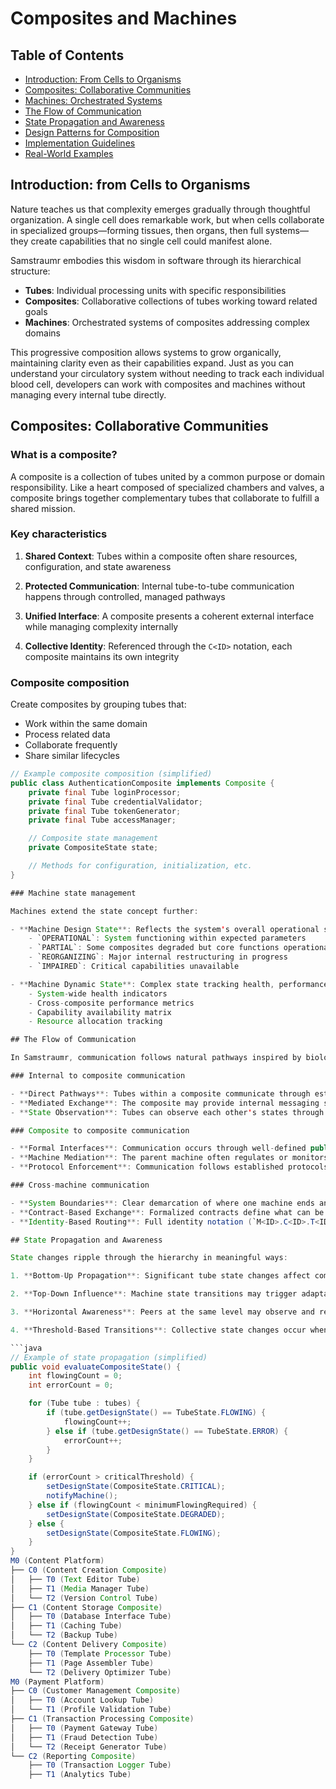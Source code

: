 <!--
Copyright (c) 2025 Eric C. Mumford (@heymumford)

This software was developed with analytical assistance from AI tools 
including Claude 3.7 Sonnet, Claude Code, and Google Gemini Deep Research,
which were used as paid services. All intellectual property rights 
remain exclusively with the copyright holder listed above.

Licensed under the Mozilla Public License 2.0
-->


# Composites and Machines

## Table of Contents

- [Introduction: From Cells to Organisms](#introduction-from-cells-to-organisms)
- [Composites: Collaborative Communities](#composites-collaborative-communities)
- [Machines: Orchestrated Systems](#machines-orchestrated-systems)
- [The Flow of Communication](#the-flow-of-communication)
- [State Propagation and Awareness](#state-propagation-and-awareness)
- [Design Patterns for Composition](#design-patterns-for-composition)
- [Implementation Guidelines](#implementation-guidelines)
- [Real-World Examples](#real-world-examples)

## Introduction: from Cells to Organisms

Nature teaches us that complexity emerges gradually through thoughtful organization. A single cell does remarkable work, but when cells collaborate in specialized groups—forming tissues, then organs, then full systems—they create capabilities that no single cell could manifest alone.

Samstraumr embodies this wisdom in software through its hierarchical structure:

- **Tubes**: Individual processing units with specific responsibilities
- **Composites**: Collaborative collections of tubes working toward related goals
- **Machines**: Orchestrated systems of composites addressing complex domains

This progressive composition allows systems to grow organically, maintaining clarity even as their capabilities expand. Just as you can understand your circulatory system without needing to track each individual blood cell, developers can work with composites and machines without managing every internal tube directly.

## Composites: Collaborative Communities

### What is a composite?

A composite is a collection of tubes united by a common purpose or domain responsibility. Like a heart composed of specialized chambers and valves, a composite brings together complementary tubes that collaborate to fulfill a shared mission.

### Key characteristics

1. **Shared Context**: Tubes within a composite often share resources, configuration, and state awareness

2. **Protected Communication**: Internal tube-to-tube communication happens through controlled, managed pathways

3. **Unified Interface**: A composite presents a coherent external interface while managing complexity internally

4. **Collective Identity**: Referenced through the `C<ID>` notation, each composite maintains its own integrity

### Composite composition

Create composites by grouping tubes that:

- Work within the same domain
- Process related data
- Collaborate frequently
- Share similar lifecycles

```java
// Example composite composition (simplified)
public class AuthenticationComposite implements Composite {
    private final Tube loginProcessor;
    private final Tube credentialValidator;
    private final Tube tokenGenerator;
    private final Tube accessManager;

    // Composite state management
    private CompositeState state;

    // Methods for configuration, initialization, etc.
}

### Machine state management

Machines extend the state concept further:

- **Machine Design State**: Reflects the system's overall operational status
    - `OPERATIONAL`: System functioning within expected parameters
    - `PARTIAL`: Some composites degraded but core functions operational
    - `REORGANIZING`: Major internal restructuring in progress
    - `IMPAIRED`: Critical capabilities unavailable

- **Machine Dynamic State**: Complex state tracking health, performance, and capabilities
    - System-wide health indicators
    - Cross-composite performance metrics
    - Capability availability matrix
    - Resource allocation tracking

## The Flow of Communication

In Samstraumr, communication follows natural pathways inspired by biological systems:

### Internal to composite communication

- **Direct Pathways**: Tubes within a composite communicate through established, direct channels
- **Mediated Exchange**: The composite may provide internal messaging services or shared memory spaces
- **State Observation**: Tubes can observe each other's states through the composite's coordination

### Composite to composite communication

- **Formal Interfaces**: Communication occurs through well-defined public interfaces
- **Machine Mediation**: The parent machine often regulates or monitors inter-composite exchanges
- **Protocol Enforcement**: Communication follows established protocols matching composite capabilities

### Cross-machine communication

- **System Boundaries**: Clear demarcation of where one machine ends and another begins
- **Contract-Based Exchange**: Formalized contracts define what can be exchanged and how
- **Identity-Based Routing**: Full identity notation (`M<ID>.C<ID>.T<ID>`) enables precise addressing

## State Propagation and Awareness

State changes ripple through the hierarchy in meaningful ways:

1. **Bottom-Up Propagation**: Significant tube state changes affect composite state, which may affect machine state

2. **Top-Down Influence**: Machine state transitions may trigger adaptation in contained composites and tubes

3. **Horizontal Awareness**: Peers at the same level may observe and respond to each other's state changes

4. **Threshold-Based Transitions**: Collective state changes occur when specific conditions or thresholds are met

```java
// Example of state propagation (simplified)
public void evaluateCompositeState() {
    int flowingCount = 0;
    int errorCount = 0;

    for (Tube tube : tubes) {
        if (tube.getDesignState() == TubeState.FLOWING) {
            flowingCount++;
        } else if (tube.getDesignState() == TubeState.ERROR) {
            errorCount++;
        }
    }

    if (errorCount > criticalThreshold) {
        setDesignState(CompositeState.CRITICAL);
        notifyMachine();
    } else if (flowingCount < minimumFlowingRequired) {
        setDesignState(CompositeState.DEGRADED);
    } else {
        setDesignState(CompositeState.FLOWING);
    }
}
M0 (Content Platform)
├── C0 (Content Creation Composite)
│   ├── T0 (Text Editor Tube)
│   ├── T1 (Media Manager Tube)
│   └── T2 (Version Control Tube)
├── C1 (Content Storage Composite)
│   ├── T0 (Database Interface Tube)
│   ├── T1 (Caching Tube)
│   └── T2 (Backup Tube)
└── C2 (Content Delivery Composite)
    ├── T0 (Template Processor Tube)
    ├── T1 (Page Assembler Tube)
    └── T2 (Delivery Optimizer Tube)
M0 (Payment Platform)
├── C0 (Customer Management Composite)
│   ├── T0 (Account Lookup Tube)
│   └── T1 (Profile Validation Tube)
├── C1 (Transaction Processing Composite)
│   ├── T0 (Payment Gateway Tube)
│   ├── T1 (Fraud Detection Tube)
│   └── T2 (Receipt Generator Tube)
└── C2 (Reporting Composite)
    ├── T0 (Transaction Logger Tube)
    ├── T1 (Analytics Tube)
```

